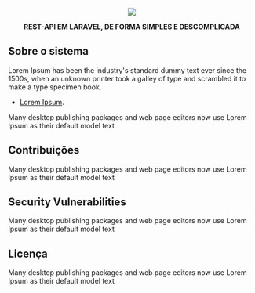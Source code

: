 <p align="center"><img src="https://laravel.com/assets/img/components/logo-laravel.svg"></p>

<p align="center">
<strong>REST-API EM LARAVEL, DE FORMA SIMPLES E DESCOMPLICADA</strong>
</p>

## Sobre o sistema

Lorem Ipsum has been the industry's standard dummy text ever since the 1500s, when an unknown printer took a galley of type and scrambled it to make a type specimen book.

- [Lorem Ipsum](https://statumweb.com).

Many desktop publishing packages and web page editors now use Lorem Ipsum as their default model text

## Contribuições

Many desktop publishing packages and web page editors now use Lorem Ipsum as their default model text

## Security Vulnerabilities

Many desktop publishing packages and web page editors now use Lorem Ipsum as their default model text

## Licença

Many desktop publishing packages and web page editors now use Lorem Ipsum as their default model text
